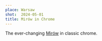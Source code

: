 ```yaml
---
place: Warsaw
shot:  2024-05-01
title: Mirów in Chrome
---
```


The ever-changing [Mirów](https://en.wikipedia.org/wiki/Mir%C3%B3w,_Warsaw) in classic chrome.
